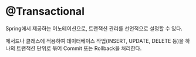 # @Transactional
Spring에서 제공하는 어노테이션으로, 트랜잭션 관리를 선언적으로 설정할 수 있다.

메서드나 클래스에 적용하여 데이터베이스 작업(INSERT, UPDATE, DELETE 등)을 하나의 트랜잭션 단위로 묶어 Commit 또는 Rollback을 처리한다.